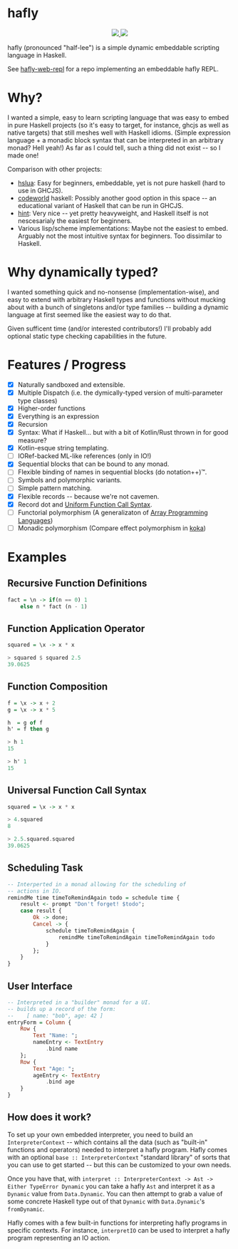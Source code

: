 # hafly

<p align="center">
  <a href="https://haskell.org/">
    <img src="https://img.shields.io/badge/Language-Haskell-blue">
  </a>
  <a href="https://github.com/Sintrastes/hafly/actions/workflows/build.yml">
    <img src="https://github.com/Sintrastes/hafly/actions/workflows/build.yml/badge.svg">
  </a>
</p>

hafly (pronounced "half-lee") is a simple dynamic embeddable scripting language in Haskell.

See [hafly-web-repl](https://github.com/Sintrastes/hafly-web-repl) for a repo implementing an embeddable hafly REPL.

# Why?

I wanted a simple, easy to learn scripting language that was easy to embed in pure Haskell projects (so it's easy to target, for instance, ghcjs as well as native targets) that still meshes well with Haskell idioms. (Simple expression language + a monadic block syntax that can be interpreted in an arbitrary monad? Hell yeah!) As far as I could tell, such a thing did not exist -- so I made one!

Comparison with other projects:

  * [hslua](https://hackage.haskell.org/package/hslua): Easy for beginners, embeddable, yet is not pure haskell (hard to use in GHCJS).
  * [codeworld](https://github.com/google/codeworld) haskell: Possibly another good option in this space -- an educational variant of Haskell that can be run in GHCJS.
  * [hint](https://github.com/haskell-hint/hint): Very nice -- yet pretty heavyweight, and Haskell itself is not nescesarialy the easiest for beginners.
  * Various lisp/scheme implementations: Maybe not the easiest to embed. Arguably not the most intuitive syntax for beginners. Too dissimilar to Haskell.

# Why dynamically typed?

I wanted something quick and no-nonsense (implementation-wise), and easy to extend with arbitrary Haskell types and functions without mucking about with a bunch of singletons and/or type families -- building a dynamic language at first seemed like the easiest way to do that.

Given sufficent time (and/or interested contributors!) I'll probably add optional static type checking capabilities in the future.

# Features / Progress

 * [x] Naturally sandboxed and extensible.
 * [x] Multiple Dispatch (i.e. the dymically-typed version of multi-parameter type classes) 
 * [x] Higher-order functions
 * [x] Everything is an expression
 * [x] Recursion
 * [x] Syntax: What if Haskell... but with a bit of Kotlin/Rust thrown in for good measure?
 * [x] Kotlin-esque string templating.
 * [ ] IORef-backed ML-like references (only in IO!)
 * [x] Sequential blocks that can be bound to any monad.
 * [ ] Flexible binding of names in sequential blocks (do notation++)™.
 * [ ] Symbols and polymorphic variants.
 * [ ] Simple pattern matching.
 * [x] Flexible records -- because we're not cavemen.
 * [x] Record dot and [Uniform Function Call Syntax](https://en.wikipedia.org/wiki/Uniform_Function_Call_Syntax).
 * [ ] Functorial polymorphism (A generalizaton of [Array Programming Languages](https://en.wikipedia.org/wiki/Array_programming))
 * [ ] Monadic polymorphism (Compare effect polymorphism in [koka](https://koka-lang.github.io/koka/doc/book.html#why-effects))

# Examples

## Recursive Function Definitions

```haskell
fact = \n -> if(n == 0) 1 
    else n * fact (n - 1)
```

## Function Application Operator

```haskell
squared = \x -> x * x

> squared $ squared 2.5
39.0625
```

## Function Composition

```haskell
f = \x -> x + 2
g = \x -> x * 5

h  = g of f
h' = f then g

> h 1
15

> h' 1
15
```

## Universal Function Call Syntax

```haskell
squared = \x -> x * x

> 4.squared
8

> 2.5.squared.squared
39.0625
```

## Scheduling Task

```haskell
-- Interperted in a monad allowing for the scheduling of 
-- actions in IO.
remindMe time timeToRemindAgain todo = schedule time {
    result <- prompt "Don't forget! $todo";
    case result {
        Ok -> done;
        Cancel -> {
            schedule timeToRemindAgain {
                remindMe timeToRemindAgain timeToRemindAgain todo
            }
        };
    }
}
```

## User Interface

```haskell
-- Interpreted in a "builder" monad for a UI.
-- builds up a record of the form:
--    [ name: "bob", age: 42 ]
entryForm = Column {
    Row {
        Text "Name: ";
        nameEntry <- TextEntry
            .bind name
    };
    Row {
        Text "Age: ";
        ageEntry <- TextEntry
            .bind age
    }
}
```

How does it work?
-----------------

To set up your own embedded interpreter, you need to build an `InterpreterContext` -- which contains all the data (such as "built-in" functions and operators) needed to interpret a hafly program. Hafly comes with an optional `base :: InterpreterContext` "standard library" of sorts that you can use to get started -- but this can be customized to your own needs.

Once you have that, with `interpret :: InterpreterContext -> Ast -> Either TypeError Dynamic` you can take a hafly `Ast` and interpret it as a `Dynamic` value from `Data.Dynamic`. You can then attempt to grab a value of some concrete Haskell type out of that `Dynamic` with `Data.Dynamic`'s `fromDynamic`.

Hafly comes with a few built-in functions for interpreting hafly programs in specific contexts. For instance, `interpretIO` can be used to interpret a hafly program representing an IO action.
